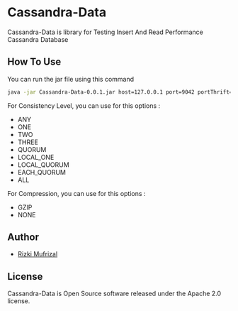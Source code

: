 # Cassandra-Data

Cassandra-Data is library for Testing Insert And Read Performance Cassandra Database

## How To Use

You can run the jar file using this command

```bash
java -jar Cassandra-Data-0.0.1.jar host=127.0.0.1 port=9042 portThrift=9160 username=cassandra password=cassandra keySpace=testingcassandra table=data_test totalData=50000 clusterName="Test Cluster" consistencyLevel=ONE compression=NONE
```

For Consistency Level, you can use for this options :

 * ANY
 * ONE
 * TWO
 * THREE
 * QUORUM
 * LOCAL_ONE
 * LOCAL_QUORUM
 * EACH_QUORUM
 * ALL
 
 For Compression, you can use for this options :
 
 * GZIP
 * NONE
 
 ## Author

* [Rizki Mufrizal](https://github.com/RizkiMufrizal)

## License

Cassandra-Data is Open Source software released under the Apache 2.0 license.
